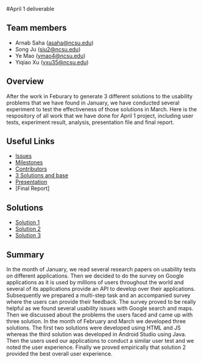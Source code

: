 #April 1 deliverable

## Team members

* Arnab Saha (asaha@ncsu.edu)
* Song Ju (sju2@ncsu.edu)
* Ye Mao (ymao4@ncsu.edu)
* Yiqiao Xu (yxu35@ncsu.edu)

## Overview
After the work in Feburary to generate 3 different solutions to the usability problems that we have found in January, we have conducted several experiment to test the effectiveness of those solutions in March. Here is the respository of all work that we have done for April 1 project, including user tests, experiment result, analysis, presentation file and final report.

## Useful Links

* [Issues](https://github.com/arnabsaha1011/mypackse/issues)
* [Milestones](https://github.com/arnabsaha1011/mypackse/milestones)
* [Contributors](https://github.com/arnabsaha1011/mypackse/graphs/contributors)
* [3 Solutions and base](https://github.com/arnabsaha1011/mypackse/tree/master/Mar%201)
* [Presentation](https://github.com/arnabsaha1011/mypackse/tree/master/Apr%201/April%2021st%20Presentation)
* [Final Report]

## Solutions

* [Solution 1](https://github.com/arnabsaha1011/mypackse/tree/master/Mar%201/Solution1)
* [Solution 2](https://github.com/arnabsaha1011/mypackse/tree/master/Mar%201/Solution2)
* [Solution 3](https://github.com/arnabsaha1011/mypackse/tree/master/Mar%201/Solution3)

## Summary

In the month of January,  we read several research papers on usability tests on different  applications. Then we decided to do the survey on Google applications as it is used by millions of users throughout the world and several of its applications provide an API to develop over their applications. Subsequently we prepared a multi-step task and an accompanied survey where the users can provide their feedback. The survey proved to be really helpful as we found several usability issues with Google search and maps. Then we discussed about the problems the users faced and came up with three solution. In the month of February and March we developed three solutions. The first two solutions were developed using HTML and JS whereas the third solution was developed in Android Studio using Java. Then the users used our applications to conduct a similar user test and we noted the user experience. Finally we proved empirically that solution 2 provided the best overall user experience.
